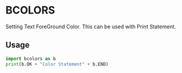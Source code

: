# BCOLORS

Setting Text ForeGround Color. This can be used with Print Statement.

## Usage

```python
import bcolors as b
print(b.OK + "Color Statement" + b.END)
```
